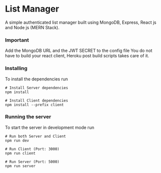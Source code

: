 # List Manager

A simple authenticated list manager built using MongoDB, Express, React js and Node js (MERN Stack).

### Important

Add the MongoDB URL and the JWT SECRET to the config file
You do not have to build your react client, Heroku post build scripts takes care of it.

### Installing

To install the dependencies run

```
# Install Server dependencies
npm install

# Install Client dependencies
npm install --prefix client
```

### Running the server

To start the server in development mode run

```
# Run both Server and Client
npm run dev

# Run Client (Port: 3000)
npm run client

# Run Server (Port: 5000)
npm run server
```

